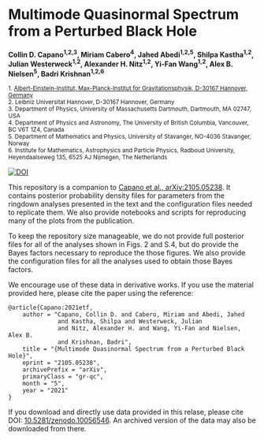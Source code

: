 # Multimode Quasinormal Spectrum from a Perturbed Black Hole

**Collin D. Capano<sup>1,2,3</sup>, Miriam Cabero<sup>4</sup>, Jahed Abedi<sup>1,2,5</sup>, Shilpa Kastha<sup>1,2</sup>, Julian Westerweck<sup>1,2</sup>, Alexander H. Nitz<sup>1,2</sup>, Yi-Fan Wang<sup>1,2</sup>, Alex B. Nielsen<sup>5</sup>, Badri Krishnan<sup>1,2,6</sup>**

<sub>1. [Albert-Einstein-Institut, Max-Planck-Institut for Gravitationsphysik, D-30167 Hannover, Germany](http://www.aei.mpg.de/obs-rel-cos)</sub><br />
<sub>2. Leibniz Universitat Hannover, D-30167 Hannover, Germany</sub><br />
<sub>3. Department of Physics, University of Massachusetts Dartmouth, Dartmouth, MA 02747, USA </sub><br />
<sub>4. Department of Physics and Astronomy, The University of British Columbia, Vancouver, BC V6T 1Z4, Canada </sub><br />
<sub>5. Department of Mathematics and Physics, University of Stavanger, NO-4036 Stavanger, Norway </sub><br />
<sub>6. Institute for Mathematics, Astrophysics and Particle Physics, Radboud University, Heyendaalseweg 135, 6525 AJ Nijmegen, The Netherlands </sub>

[![DOI](https://zenodo.org/badge/DOI/10.5281/zenodo.10056546.svg)](https://doi.org/10.5281/zenodo.10056546)

This repository is a companion to [Capano et al., arXiv:2105.05238](https://arxiv.org/abs/2105.05238). It contains posterior probability density files for parameters from the ringdown analyses presented in the text and the configuration files needed to replicate them. We also provide notebooks and scripts for reproducing many of the plots from the publication. 

To keep the repository size manageable, we do not provide full posterior files for all of the analyses shown in Figs. 2 and S.4, but do provide the Bayes factors necessary to reproduce the those figures. We also provide the configuration files for all the analyses used to obtain those Bayes factors.

We encourage use of these data in derivative works. If you use the material provided here, please cite the paper using the reference:
```
@article{Capano:2021etf,
    author = "Capano, Collin D. and Cabero, Miriam and Abedi, Jahed 
              and Kastha, Shilpa and Westerweck, Julian
              and Nitz, Alexander H. and Wang, Yi-Fan and Nielsen, Alex B.
              and Krishnan, Badri",
    title = "{Multimode Quasinormal Spectrum from a Perturbed Black Hole}",
    eprint = "2105.05238",
    archivePrefix = "arXiv",
    primaryClass = "gr-qc",
    month = "5",
    year = "2021"
}
```

If you download and directly use data provided in this relase, please cite DOI: [10.5281/zenodo.10056546](https://doi.org/10.5281/zenodo.10056546). An archived version of the data may also be downloaded from there.

